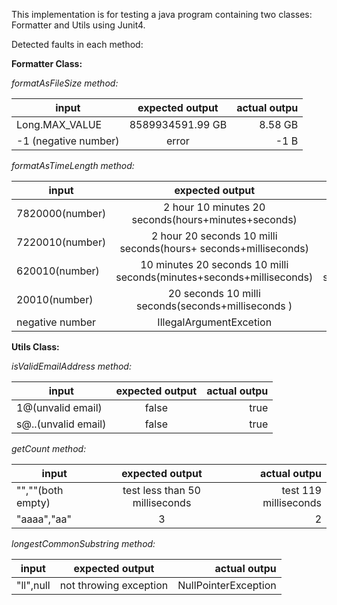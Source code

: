 This implementation is for testing a java program containing two classes: Formatter and Utils using Junit4.

Detected faults in each method:

**Formatter Class:**

_formatAsFileSize method:_

| input       | expected output          | actual outpu  |
| ------------- |:-------------:| -----:|
| Long.MAX_VALUE      | 8589934591.99 GB      |   8.58 GB |
| -1 (negative number)      | error     |   -1 B |

_formatAsTimeLength method:_

| input       | expected output          | actual outpu  |
| ------------- |:-------------:| -----:|
| 7820000(number)      | 2 hour 10 minutes 20 seconds(hours+minutes+seconds)       |   2 hour 10 minutes(hours+minutes) |
| 7220010(number)      | 2 hour 20 seconds 10 milli seconds(hours+ seconds+milliseconds)       |   2 hour 20 minutes(hours+minutes) |
| 620010(number)      | 10 minutes 20 seconds 10 milli seconds(minutes+seconds+milliseconds)       |   10 minutes 20 seconds(minutes+seconds) |
| 20010(number)      | 20 seconds 10 milli seconds(seconds+milliseconds )       |   20 seconds(seconds) |
| negative number      | IllegalArgumentExcetion     |   number |

**Utils Class:**

_isValidEmailAddress method:_

| input       | expected output          | actual outpu  |
| ------------- |:-------------:| -----:|
| 1@(unvalid email)     | false      |   true |
| s@..(unvalid email)      | false      |   true |

_getCount method:_

| input       | expected output          | actual outpu  |
| ------------- |:-------------:| -----:|
| "",""(both empty)      | test less than 50 milliseconds       |   test 119 milliseconds |
| "aaaa","aa"     | 3       |   2 |

_longestCommonSubstring method:_

| input       | expected output          | actual outpu  |
| ------------- |:-------------:| -----:|
| "ll",null     | not throwing exception      |   NullPointerException |
